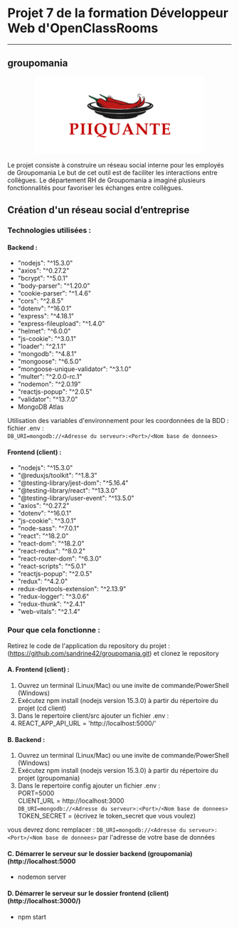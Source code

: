 # Projet 7 de la formation Développeur Web d'OpenClassRooms
-----------------  
## groupomania
<p align="center">
<img width="380" height="173" ![groupomania] src = "https://github.com/sandrine42/Piiquante/blob/main/img/logo_piiquante.png" >
</p>

Le projet consiste à construire un réseau social interne pour les employés de Groupomania
Le but de cet outil est de faciliter les interactions entre collègues.
Le département RH de Groupomania a imaginé plusieurs fonctionnalités pour favoriser les échanges entre collègues.  
## Création d'un réseau social d’entreprise

### Technologies utilisées :  
#### Backend :
* "nodejs": "^15.3.0"  
* "axios": "^0.27.2"  
* "bcrypt": "^5.0.1"  
* "body-parser": "^1.20.0"  
* "cookie-parser": "^1.4.6" 
* "cors": "^2.8.5" 
* "dotenv": "^16.0.1"  
* "express": "^4.18.1"   
* "express-fileupload": "^1.4.0"    
* "helmet": "^6.0.0"  
* "js-cookie": "^3.0.1"  
* "loader": "^2.1.1"  
* "mongodb": "^4.8.1"  
* "mongoose": "^6.5.0"  
* "mongoose-unique-validator": "^3.1.0"  
* "multer": "^2.0.0-rc.1"  
* "nodemon": "^2.0.19"  
* "reactjs-popup": "^2.0.5"  
* "validator": "^13.7.0"  
* MongoDB Atlas  

Utilisation des variables d'environnement pour les coordonnées de la BDD :
fichier .env :  
`DB_URI=mongodb://<Adresse du serveur>:<Port>/<Nom base de donnees>`  
#### Frontend (client) :
* "nodejs": "^15.3.0"  
* "@reduxjs/toolkit": "^1.8.3"  
* "@testing-library/jest-dom": "^5.16.4"  
* "@testing-library/react": "^13.3.0"  
* "@testing-library/user-event": "^13.5.0"  
* "axios": "^0.27.2"  
* "dotenv": "^16.0.1"  
* "js-cookie": "^3.0.1"  
* "node-sass": "^7.0.1"  
* "react": "^18.2.0"  
* "react-dom": "^18.2.0"  
* "react-redux": "^8.0.2"  
* "react-router-dom": "^6.3.0"  
* "react-scripts": "^5.0.1"  
* "reactjs-popup": "^2.0.5"  
* "redux": "^4.2.0"  
* redux-devtools-extension": "^2.13.9"  
* "redux-logger": "^3.0.6"  
* "redux-thunk": "^2.4.1"  
* "web-vitals": "^2.1.4"  

### Pour que cela fonctionne :  

Retirez le code de l'application du repository du projet :  
(https://github.com/sandrine42/groupomania.git) et clonez le repository  

#### A. Frontend (client) :  
1. Ouvrez un terminal (Linux/Mac) ou une invite de commande/PowerShell (Windows)
2. Exécutez npm install (nodejs version 15.3.0) à partir du répertoire du projet (cd client)
3. Dans le repertoire client/src ajouter un fichier .env :  
4. REACT_APP_API_URL = 'http://localhost:5000/'  

#### B. Backend :
1. Ouvrez un terminal (Linux/Mac) ou une invite de commande/PowerShell (Windows)
2. Exécutez npm install (nodejs version 15.3.0) à partir du répertoire du projet (groupomania)
3. Dans le repertoire config ajouter un fichier .env :  
PORT=5000  
CLIENT_URL = http://localhost:3000  
`DB_URI=mongodb://<Adresse du serveur>:<Port>/<Nom base de donnees>`  
TOKEN_SECRET = (écrivez le token_secret que vous voulez)

vous devrez donc remplacer : `DB_URI=mongodb://<Adresse du serveur>:<Port>/<Nom base de donnees>`
par l'adresse de votre base de données  

#### C. Démarrer le serveur sur le dossier backend (groupomania) (http://localhost:5000  
  
* nodemon server

#### D. Démarrer le serveur sur le dossier frontend (client) (http://localhost:3000/)  

* npm start

